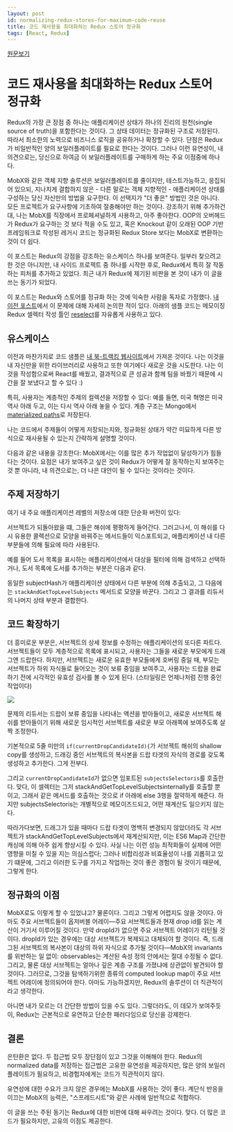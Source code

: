 ```yaml
---
layout: post
id: normalizing-redux-stores-for-maximum-code-reuse
title: 코드 재사용을 최대화하는 Redux 스토어 정규화
tags: [React, Redux]
---
```

[원문보기](https://medium.com/@adamrackis/normalizing-redux-stores-for-maximum-code-reuse-ae6e3844ae95#.beyrhslyz)

# 코드 재사용을 최대화하는 Redux 스토어 정규화

Redux의 가장 큰 장점 중 하나는 애플리케이션 상태가 하나의 진리의 원천(single source of truth)을 포함한다는 것이다. 그 상태 데이터는 정규화된 구조로 저장된다. 따라서 최소한의 노력으로 비즈니스 로직을 공유하거나 확장할 수 있다. 단점은 Redux가 비일반적인 양의 보일러플레이트를 필요로 한다는 것이다. 그러나 이런 유연성이, 내 의견으로는, 당신으로 하여금 이 보일러플레이트를 구매하게 하는 주요 이점중에 하나다.

MobX와 같은 객체 지향 솔루션은 보일러플레이트를 줄이지만, 테스트가능하고, 응집되어 있으되, 지나치게 결합하지 않은 - 다른 말로는 객체 지향적인 - 애플리케이션 상태를 구성하는 당신 자신만의 방법을 요구한다. 이 선택지가 "더 좋은" 방법인 것은 아니다. 모든 프로젝트가 요구사항에 기초하여 절충해야만 하는 것이다. 강조하기 위해 추가하건대, 나는 MobX를 직장에서 프로페셔널하게 사용하고, 아주 좋아한다. OOP의 오버헤드가 Redux가 요구하는 것 보다 적을 수도 있고, 혹은 Knockout 같이 오래된 OOP 기반 프레임워크로 작성된 레거시 코드는 정규화된 Redux Store 보다는 MobX로 변환하는 것이 더 쉽다.

이 포스트는 Redux의 강점을 강조하는 유스케이스 하나를 보여준다. 일부러 찾으려고 한 것은 아니지만, 내 사이드 프로젝트 중 하나를 시작한 후로, Redux에서 특히 잘 작동하는 피처를 추가하고 있었다. 최근 내가 Redux에 제기된 비판을 본 것이 내가 이 글을 쓰는 동기가 되었다.

이 포스트는 Redux와 스토어를 정규화 하는 것에 익숙한 사람을 독자로 가정했다. [내 이전 포스트](https://medium.com/@adamrackis/querying-a-redux-store-37db8c7f3b0f#.xsozb08jf)에서 이 문제에 대해 자세히 논의한 적이 있다. 아래의 샘플 코드는 메모이징 Redux 셀렉터 작성 툴인 [reselect](https://github.com/reactjs/reselect)를 자유롭게 사용하고 있다.

## 유스케이스

이전과 마찬가지로 코드 샘플은 [내 북-트랙킹 웹사이트](https://github.com/arackaf/booklist)에서 가져온 것이다. 나는 이것을 내 자신만을 위한 라이브러리로 사용하고 또한 여기에다 새로운 것을 시도한다. 나는 이것을 작성함으로써 React를 배웠고, 결과적으로 큰 성공과 함께 팀을 바꿨기 때문에 시간을 잘 보냈다고 할 수 있다 :)

특히, 사용자는 계층적인 주제의 컬렉션을 저장할 수 있다: 예를 들면, 미국 혁명은 미국 역사 아래 두고, 이는 다시 역사 아래 놓을 수 있다. 계층 구조는 Mongo에서 [materialized paths](https://docs.mongodb.com/v3.2/tutorial/model-tree-structures-with-materialized-paths/)로 저장된다.

나는 코드에서 주제들이 어떻게 저장되는지와, 정규화된 상태가 약간 미묘하게 다른 방식으로 재사용될 수 있는지 간략하게 설명할 것이다.

다음과 같은 내용을 강조한다: MobX에서는 이를 많은 추가 작업없이 달성하기가 힘들다는 것이다. 요점은 내가 보여주고 싶은 것이 Redux가 어떻게 잘 동작하는지 보여주는 것 뿐 아니라, 내 의견으로는, 더 나은 대안이 될 수 있다는 것이라는 것이다.

## 주제 저장하기

여기 내 주요 애플리케이션 레벨의 저장소에 대한 단순화 버전이 있다:

<script src="https://gist.github.com/arackaf/289d7ba664a6e5f54e01ab4d29cb5884.js"></script>

서브젝트가 되돌아왔을 떄, 그들은 해쉬에 평평하게 들어간다. 그러고나서, 이 해쉬를 다시 유용한 콜렉션으로 모양을 바꿔주는 메서드들이 익스포트되고, 애플리케이션 내 다른 부분들에 의해 필요에 따라 사용된다.

예를 들어 도서 목록을 표시하는 애플리케이션에서 대상을 필터에 의해 검색하고 선택하거나, 도서 목록에 도서를 추가하는 부분은 다음과 같다.

<script src="https://gist.github.com/arackaf/f10cb1e850c241d93428f84d660d4813.js"></script>

동일한 subjectHash가 애플리케이션 상태에서 다른 부분에 의해 추출되고, 그 다음에는 `stackAndGetTopLevelSubjects` 메서드로 모양을 바꾼다. 그리고 그 결과를 리듀서의 나머지 상태 부분과 결합한다.

## 코드 확장하기

더 흥미로운 부분은, 서브젝트의 상세 정보를 수정하는 애플리케이션의 또다른 파트다. 서브젝트들이 모두 계층적으로 목록에 표시되고, 사용자는 그들을 새로운 부모에게 드래그앤 드랍한다. 하지만, 서브젝트는 새로운 유효한 부모들에게 호버링 중일 때, 부모는 서브젝트가 하위 자식들로 들어오는 것이 보류 중임을 보여주고, 사용자는 드랍을 완료하기 전에 시각적인 유효성 검사를 볼 수 있게 된다. (스타일링은 언제나처럼 진행 중인 작업이다)

![](https://cdn-images-1.medium.com/max/800/1*1arwYSRMEDRTPm6K0wbvvQ.png)

문제의 리듀서는 드랍이 보류 중임을 나타내는 액션을 받아들이고, 새로운 서브젝트 해쉬를 받아들이기 위해 새로운 임시적인 서브젝트를 새로운 부모 아래쪽에 보여주도록 살짝 조정한다.

<script src="https://gist.github.com/arackaf/606aa0cab08b68d942686cd93b6818d8.js"></script>

기본적으로 5줄 미만의 `if(currentDropCandidateId){`가 서브젝트 해쉬의 shallow copy를 생성하고, 드래깅 중인 서브젝트의 복사본을 드랍 타겟의 자식의 경로를 갖도록 생성하고 추가한다. 그게 전부다.

그리고 `currentDropCandidateId`가 없으면 임포트된 `subjectsSelectoris`를 호출한다. 맞다, 이 셀렉터는 그저 stackAndGetTopLevelSubjectsinternally를 호출할 뿐이고, 그래서 같은 메서드를 호출하는 것으로 if 아래에 else 3행을 절약하게 해준다. 하지만 subjectsSelectoris는 개별적으로 메모이즈드되고, 어떤 재계산도 일으키지 않는다.

따라가다보면, 드래그가 있을 때마다 드랍 타겟이 명백히 변경되지 않았더라도 각 서브젝트가 stackAndGetTopLevelSubjects에서 재계산되지만, 이는 ES6 Map과 간단한 캐싱에 의해 아주 쉽게 향상시킬 수 있다. 사실 나는 이런 성능 최적화들이 실제에 어떤 영향을 미칠 수 있을 지는 의심스럽다; 그러나 비합리성과 비효율성이 나를 괴롭히고 있기 떄문에, 그리고 이러한 도구를 가지고 작업하는 것이 좋은 경험이 될 것이기 때문에, 그렇게 한다.

## 정규화의 이점

MobX로도 이렇게 할 수 있었냐고? 물론이다. 그리고 그렇게 어렵지도 않을 것이다. 아마도 주요 서브젝트들이 옵저버블 어레이—주요 서브젝트들과 현재 drop id를 읽는 계산이 거기서 이루어질 것이다. 만약 dropId가 없으면 주요 서브젝트 어레이가 리턴될 것이다. dropId가 있는 경우에는 대상 서브젝트가 복제되고 대체되야 할 것이다. 즉, 드래그된 서브젝트의 복사본이 대상의 하위 자식으로 추가될 것이다—MobX의 invariants를 위반하는 일 없이: observables는 계산된 속성 정의 안에서는 절대 수정될 수 없다. 그리고, 물론 대상 서브젝트는 얼마나 깊은 계층 구조를 가졌냐에 상관없이 발견되야 할 것이다. 그러므로, 그것을 탐색하기위한 종류의 computed lookup map이 주요 서브젝트 어레이에 정의되어야 한다. 아마도 가능하겠지만, Redux의 솔루션이 더 직관적이라고 생각한다.

아니면 내가 모르는 더 간단한 방법이 있을 수도 있다. 그렇더라도, 이 데모가 보여주듯이, Redux는 근본적으로 유연하고 단순한 패러다임으로 당신을 강제한다.

## 결론

은탄환은 없다. 두 접근법 모두 장단점이 있고 그것을 이해해야 한다. Redux의 normalized data를 저장하는 접근법은 고유한 유연성을 제공하지만, 많은 양의 보일러 플레이트가 필요하고, 비경험자에게는 코드가 직관적이지 않다.

유연성에 대한 수요가 크지 않은 경우에는 MobX를 사용하는 것이 좋다. 계단식 반응을 이끄는 MobX의 능력은, "스프레드시트"와 같은 사례에 일반적으로 적합하다.

이 글을 쓰는 주된 동기는 Redux에 대한 비판에 대해 싸우려는 것이다. 맞다. 더 많은 코드가 필요하지만, 고유의 이점도 제공한다.
